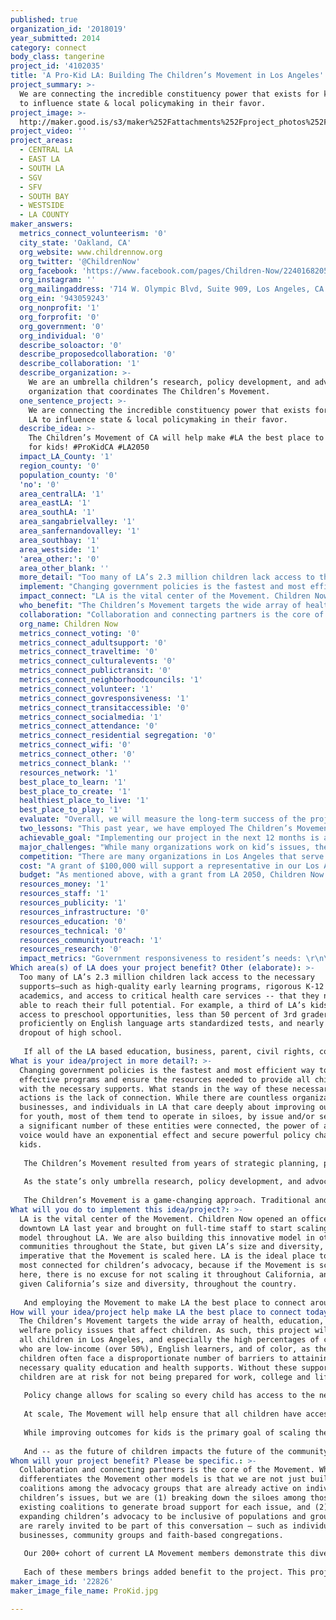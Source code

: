 ```yaml
---
published: true
organization_id: '2018019'
year_submitted: 2014
category: connect
body_class: tangerine
project_id: '4102035'
title: 'A Pro-Kid LA: Building The Children’s Movement in Los Angeles'
project_summary: >-
  We are connecting the incredible constituency power that exists for kids in LA
  to influence state & local policymaking in their favor.
project_image: >-
  http://maker.good.is/s3/maker%252Fattachments%252Fproject_photos%252Fimages%252F22826%252Fdisplay%252FProKid.jpg=c570x385
project_video: ''
project_areas:
  - CENTRAL LA
  - EAST LA
  - SOUTH LA
  - SGV
  - SFV
  - SOUTH BAY
  - WESTSIDE
  - LA COUNTY
maker_answers:
  metrics_connect_volunteerism: '0'
  city_state: 'Oakland, CA'
  org_website: www.childrennow.org
  org_twitter: '@ChildrenNow'
  org_facebook: 'https://www.facebook.com/pages/Children-Now/224016820554 '
  org_instagram: ''
  org_mailingaddress: '714 W. Olympic Blvd, Suite 909, Los Angeles, CA 90015'
  org_ein: '943059243'
  org_nonprofit: '1'
  org_forprofit: '0'
  org_government: '0'
  org_individual: '0'
  describe_soloactor: '0'
  describe_proposedcollaboration: '0'
  describe_collaboration: '1'
  describe_organization: >-
    We are an umbrella children’s research, policy development, and advocacy
    organization that coordinates The Children’s Movement.
  one_sentence_project: >-
    We are connecting the incredible constituency power that exists for kids in
    LA to influence state & local policymaking in their favor.
  describe_idea: >-
    The Children’s Movement of CA will help make #LA the best place to connect
    for kids! #ProKidCA #LA2050
  impact_LA_County: '1'
  region_county: '0'
  population_county: '0'
  'no': '0'
  area_centralLA: '1'
  area_eastLA: '1'
  area_southLA: '1'
  area_sangabrielvalley: '1'
  area_sanfernandovalley: '1'
  area_southbay: '1'
  area_westside: '1'
  'area_other:': '0'
  area_other_blank: ''
  more_detail: "Too many of LA’s 2.3 million children lack access to the necessary supports—such as high-quality early learning programs, rigorous K-12 academics, and access to critical health care services -- that they need to be able to reach their full potential. For example, a third of LA’s kids lack access to preschool opportunities, less than 50 percent of 3rd graders score proficiently on English language arts standardized tests, and nearly 1 in 6 dropout of high school.\r\n\r\nIf all of the LA based education, business, parent, civil rights, community, and faith- and ethnic-based groups that care about children were connected, not only would LA’s children’s outcomes dramatically improve, but LA would be the national model for children’s advocacy. "
  implement: "Changing government policies is the fastest and most efficient way to scale effective programs and ensure the resources needed to provide all children with the necessary supports.  What stands in the way of these necessary policy actions is the lack of connection. While there are countless organizations, businesses, and individuals in LA that care deeply about improving outcomes for youth, most of them tend to operate in siloes, by issue and/or sector.  If a significant number of these entities were connected, the power of a unified voice would have an exponential effect and secure powerful policy change for kids.  \r\n\r\nThe Children’s Movement resulted from years of strategic planning, prompted by the question, “Almost everyone cares about kids, so why do kids fare so poorly in the policy making process?” The answer is that the broad-based diverse public support for children’s well-being has been too diffuse to have the impact it should on policymaking priorities. Consequently, better organized interest groups with much less public will behind them have been able to divert policymakers’ attention away from fixing the issues undermining children’s successful development. \r\n\r\nAs the state’s only umbrella research, policy development, and advocacy children’s organization focused on the full range of issues affecting children’s health, education and safety, Children Now is uniquely positioned to connect the many diverse organizations and people that are Pro-Kid to one another and enable their collective action. \r\n\r\nThe Children’s Movement is a game-changing approach. Traditional and non-traditional allies will, for the first time, be coordinated in their actions and unified in their message so children are the top priority.  Currently, the Movement represents a grassroots network of nearly 1,000 (and counting) business, education, parent, civil rights, faith-, community-, ethnic-based  and other organizations, as well as thousands of individuals  that can be effectively mobilized to represent children’s interests across a variety of important policy issues.  Upon joining the Movement, members are provided timely research information, policy updates, easy-to-use tools, and advocacy opportunities they need to learn about key kids’ issues and participate in collective action campaigns to influence change on the local and state level."
  impact_connect: "LA is the vital center of the Movement. Children Now opened an office in downtown LA last year and brought on full-time staff to start scaling our model throughout LA. We are also building this innovative model in other communities throughout the State, but given LA’s size and diversity, it is imperative that the Movement is scaled here. LA is the ideal place to be the most connected for children’s advocacy, because if the Movement is scaled here, there is no excuse for not scaling it throughout California, and, then, given California’s size and diversity, throughout the country.\r\n\r\nAnd employing the Movement to make LA the best place to connect around kids is not rhetoric and not just a sound plan. We have successfully implemented it – now we need to scale it. We already have more than 200 L.A.-based Movement members, and they already played a major role in historic school equity reform and investments in early education. By scaling the Movement in L.A., with support from LA 2050 – bringing the number of LA movement members to over a thousand and connecting all of them- we will have the strong base of diverse, concentrated support that will surpass the power of any other interest group and produce the significant policy changes needed to ensure every child has the opportunity to reach their full potential."
  who_benefit: "The Children’s Movement targets the wide array of health, education, and child welfare policy issues that affect children. As such, this project will benefit all children in Los Angeles, and especially the high percentages of children who are low-income (over 50%), English learners, and of color, as these children often face a disproportionate number of barriers to attaining the necessary quality education and health supports. Without these supports, these children are at risk for not being prepared for work, college and life.\r\n\r\nPolicy change allows for scaling so every child has access to the necessary supports. As noted, the Children’s Movement has already helped secure policy change that is improving the lives of LA’s children. The Local Control Funding Formula, an early success story of the Movement, provides additional resources for the nearly 400,000 English language learners, over one million students living in poverty, and over 9,000 foster youth in LA. The Movement also played a critical role in ensuring this year’s state budget agreement provides over $65 million to LA children for quality early learning opportunities.\r\n\r\nAt scale, The Movement will help ensure that all children have access to quality early and K-12 education, but will also help ensure major policy change in other critical areas, such as home visiting, developmental screenings, oral health and summer and after school.\r\n\r\nWhile improving outcomes for kids is the primary goal of scaling the Movement, this project will also benefit the countless LA organizations, businesses, and individuals that care deeply about kids but are often frustrated by the slow rate – if any – change to improve their quality of life. These stakeholders often lack the capacity and resources to effectively participate in the policymaking process. And even when they do, they are disconnected from others, so their voice is often marginalized. The Movement will benefit all of these Pro-Kid supporters by providing them with easy, opt-in opportunities, tools, and resources to meaningfully engage in civic processes, and by bringing them together to amplify their voice. \r\n\r\nAnd -- as the future of children impacts the future of the community as a whole --we see all of L.A. benefiting from this project. "
  collaboration: "Collaboration and connecting partners is the core of the Movement. What differentiates the Movement other models is that we are not just building coalitions among the advocacy groups that are already active on individual children’s issues, but we are (1) breaking down the siloes among those existing coalitions to generate broad support for each issue, and (2) expanding children’s advocacy to be inclusive of populations and groups that are rarely invited to be part of this conversation – such as individual businesses, community groups and faith-based congregations.\r\n\r\nOur 200+ cohort of current LA Movement members demonstrate this diversity, and also show how powerful the Movement can be at scale.  Current members range from major organizations such as 211 LA, YMCA Metro LA, KIPP LA, the LA Chamber of Commerce, LAUP and Paros Los Ninos to organizations such as Vision to Learn, Junior League of Los Angeles, Los Angeles United Methodist Urban Foundation,  LA Best Babies Network, Girls Club of Los Angeles, Coalition for Human Immigrant Rights of Los Angeles, Los Angeles African American Women Political Action Committee, Acacia Blue Asset Management, National Council of Jewish Women of Los Angeles, Un Mundo de Amigos Preschool, Women’s Lawyers Association of Los Angeles, Foster Care Counts, Los Angeles Public Library, Gift of Life Resource Center, InnerCity Struggle,  Trinity Baptist Children’s Center, Venice Family Clinic, Westwood Neighborhood Council, Pacific Asian Consortium in Employment, Compton Youth Activities League, League, BOOST Collaborative, Westside Kinship Support Services, Oak Grove Center, Hacienda La Puente USD,  United Friends of the Children, CASA of LA, LA School Report, Asian Youth Center, and many others (please see www.childrennow.org/join for complete list of 900+ current members). \r\n\r\nEach of these members brings added benefit to the project.  This project is all about connecting the diverse support that already exists for kids in LA.  Every new member that joins helps further the goal of making LA the most connected place for kids in the country.\r\n"
  org_name: Children Now
  metrics_connect_voting: '0'
  metrics_connect_adultsupport: '0'
  metrics_connect_traveltime: '0'
  metrics_connect_culturalevents: '0'
  metrics_connect_publictransit: '0'
  metrics_connect_neighborhoodcouncils: '1'
  metrics_connect_volunteer: '1'
  metrics_connect_govresponsiveness: '1'
  metrics_connect_transitaccessible: '0'
  metrics_connect_socialmedia: '1'
  metrics_connect_attendance: '0'
  metrics_connect_residential segregation: '0'
  metrics_connect_wifi: '0'
  metrics_connect_other: '0'
  metrics_connect_blank: ''
  resources_network: '1'
  best_place_to_learn: '1'
  best_place_to_create: '1'
  healthiest_place_to_live: '1'
  best_place_to_play: '1'
  evaluate: "Overall, we will measure the long-term success of the project by the ability of the Movement to influence outcomes for LA’s kids: graduation rates, test scores, school attendance, school safety, obesity and the other key indicators across education and child welfare, health and safety domains that comprise our California County Scorecard of Children’s Well-Being. These indicators are based on a 100% scale – i.e. all kids being proficient in reading by 3rd grade, 3- and 4-year olds who attend preschool, children who have health insurance for the entire year, children who visited a dentist in the last year, children in the child welfare system who have stability in their placement, among others, so we will measure success by getting to as close to 100% as possible for each of these indicators. \r\n\r\nIn addition, we will measure success by several key “input” measures, including those below: \r\n\r\n(1)\tthe growth and diversity of L.A. organizations, businesses, and individuals who join the Movement -- who can, in turn, help recruit other members and add strength and further elevate Movement campaigns. The goal is to increase Movement membership in LA from our existing 200 organizations to over 1,000. \r\n(2) the participation rates of L.A. Movement members in our collective action campaigns; measured by the number of groups that provide their logo for a joint campaign or send letters to policymakers through the Movement’s action alert system (for example, over 25 LA-based organizations lent their name to an ad purchased by Children Now supporting the Local Control Funding Formula – in future campaigns we want to increase that number dramatically) \r\n(3) the dissemination (electronically and in-person through local convenings, conferences and meetings) of educational resources and tools developed for Movement members; \r\n(4) the number of groups attending a LA wide convening, bringing together all the diverse organizations that are part of the Movement; and \r\n(5) Feedback obtained on of the use and usefulness of the resources, information, and communications we provide our L.A.-members. "
  two_lessons: "This past year, we have employed The Children’s Movement to leverage the implementation of the Local Control Funding Formula (LCFF), California’s new school finance model, for the benefit of our earliest learners in LA. The Movement provided timely materials and direct technical assistance to Movement members to inform and strengthen their local efforts. A key resource that we developed and distributed through the Movement was the “Leveraging the LCFF: Making the case for Early Learning and Development (ELD) in your school district” primer and toolkit. This resource provides stakeholders from across the education spectrum with a concrete base of knowledge on (1) the LCFF, (2) research supported benefits of ELD, (3) district budget timelines and insights, and (4) strategies to infuse ELD into the new Local Control Accountability Plans (LCAP) that are required under LCFF. At the same time, we regularly connected with local advocates in Los Angeles to provide strategic advice on when to launch local advocacy efforts, how to develop and deploy effective messaging to local school leaders, and support on developing the budget/program request. \r\n\r\nA key lesson learned from this work is the need to dramatically expand the number of groups we are connected with through the Movement in order to build the local pressure needed to impact change. Providing a regularly increasing number of groups with the tools and strategic advice on when and how to engage, while also connecting them with others with the same goal to improve outcomes for kids, would dramatically impact the local advocacy landscape. Too often groups aren’t aware of opportunities to advocate for kids, are unsure what the most effective messaging/request would be, and/or work in silos instead of connecting to build broad based coalitions. Through The Children’s Movement we can turn these lost opportunities into a power base for kids and dramatically improve their outcomes. \r\n\r\nChildren Now also helped lead the early childhood field around a common state budget ask this year. Through Movement campaigns, we secured 165 diverse organizations for a joint sign on letter to policymakers in just two days, resulting in critical investments for early learning. Despite a short time frame, we learned that the power of the Movement enables us respond quickly to timely requests and to bring in a range of organizations to come together but that the more members that are represented, the more impact we will have."
  achievable_goal: "Implementing our project in the next 12 months is an achievable goal because we start with a base of LA members and a track record of success on a number of Movement campaign efforts. \r\n\r\nWe have recruited over 200 LA based members with limited staff capacity (our current LA-based staff applies less than 0.25 FTE time on Movement recruitment). With a dedicated staff member, we will be able to significantly increase the number and engagement of Movement members.\r\n\r\nChildren Now has also already been able to achieve several, recent significant wins for kids by leveraging the overarching advocacy framework and organized constituency power of the Movement. In addition to the two early learning examples discussed in question above, two other examples include:\r\n\r\n- Last year, the Movement was essential in getting the statewide support necessary for the state’s new education finance law, the Local Control Funding Formula (LCFF), historic legislation that provides additional resources for the 1.3 million English language learners, 3.5 million students living in poverty, and over 11,000 foster youth in California schools.\r\n\r\n“Children Now’s leadership on LCFF was absolutely critical to getting it done, particularly how the organization built the diverse and powerful support base needed around it being the right thing to do for California’s kids.” -- Mike Kirst, president of the California State Board of Education and key education advisor to Governor Brown\r\n\r\n- This year, the Movement is helping to reach roughly 20,000 foster youth – with approximately a third of our outreach focused on LA -- that recently aged out of the child welfare system to inform them of their eligibility for health care coverage under a provision of the Affordable Care Act by providing resources and information to over 300 public agencies and service providers in at least 53 counties. \r\n\r\nChildren Now will leverage its L.A.-based staff, trusted relationships with key government officials, partnerships with key stakeholders, and leadership on local projects that improve quality of life for children in L.A (such as our oral health and home visiting projects) – to continue to build the Movement in LA and engage members in campaigns that will produce positive results for LA kids. "
  major_challenges: "While many organizations work on kid’s issues, they are often focused either on specific issues or specific communities within greater Los Angeles (or both). One of the primary challenges of this project will be to effectively “de-silo” the field to work collaboratively for the benefit of children as a whole. In addition, one of the barriers these organizations face to taking collective action is their limited capacity and resources to effectively engaging in local and state-level policymaking.\r\n\r\nTo overcome these challenges and successfully implement this project, Children Now will continue to (1) create strategic communications employing the umbrella, “Pro-Kid” messaging and framework to demonstrate the importance of supporting issues affecting kids, regardless of the specific aim, angle, or issue of each individual organization, group, or business, (2) develop and disseminate easy-to-use tools, resources and opt-in campaigns to make it simple for these organizations to engage children’s advocacy opportunities, and (3) effectively engage these groups “on-the-ground” to provide the additional support and information needed to break down the barriers between these organizations and enable them to work collectively to influence change."
  competition: "There are many organizations in Los Angeles that serve children in a variety of ways, ranging from those that engage in direct service to those that work on local or state level policy advocacy. While the value of these organizations is unquestionable and they need to be supported, the power and reach of the Movement sets us apart, both for the range of children’s issues represented and the great diversity of members who are a part of the network. \r\n\r\nChildren Now is uniquely capable of coordinating The Children’s Movement, due to the organization’s depth of public policy expertise across the range of issues affecting children’s well-being, including early learning and development, K-12, afterschool/expanded learning, health insurance, oral health, integrated services, child welfare services, and obesity, among others. This range and depth of knowledge, coupled with the organization’s political savvy and coalition-building capabilities, enables Children Now to advance policymaking in all of the key childhood development domains and promote better integration across them to benefit children’s outcomes.\r\n\r\nNot only is Children Now unique among LA organizations, but there is no other truly “children’s” organization in the country.  Even the stellar Children’s Defense Fund, the largest child advocacy group in the country, doesn’t cover the range of issues as does Children Now (i.e. Children Now is recognized for its expertise in K-12 education policy in California, while CDF doesn’t play any significant role in K-12 policy nationally).  It’s this umbrella coverage that allows us to be a truly children’s organization, breaking down the siloes and communicating each of the individual issues as part of a broader Pro-Kid agenda.\r\n\r\nWe have been sharing our model with child advocates in other states as well as in Washington, D.C. What’s so exciting about scaling this model in LA is that is provides the needed template and proof point to scale the Movement throughout California, and then serve as a scalable model for other communities and states to employ, as well as national advocates."
  cost: "A grant of $100,000 will support a representative in our Los Angeles office who will be fully dedicated to building the Movement locally and engaging the growing number of L.A. members in Pro-Kid advocacy campaigns that result in policy wins for kids in LA.  \r\n\r\nMore specifically staff would:\r\n\r\n- Provide regular outreach to diverse local community based organizations, public agencies, policymakers, and diverse business, education, parent, civil rights, equity focused, faith-based organizations; \r\n- Inform and connect members and others to state-level research and policymaking on children’s issues;\r\n- Reach out to local organizations and stakeholders throughout L.A. and recruit them to join The Children’s Movement and engage in Movement campaigns at both the state and local level; \r\n- Provide toolkits, talking points, locally focused webinars, technical assistance, and communications aimed at local LA advocates; and\r\n- Organize a convening of all LA based Movement members.\r\n"
  budget: "As mentioned above, with a grant from LA 2050, Children Now proposes to support a representative in our Los Angeles office who will be fully dedicated to building and engaging members of The Children’s Movement of California in Los Angeles County in order to meaningfully connect local parent, civil rights, community, education, and faith- and ethnic-based organizations, businesses, and individuals around the need to prioritize children’s health, education and safety in state and local policymaking. \r\n\r\nWith a total award of $100,000, our proposed expenditures are as follows:\r\nSalaries and benefits for local representative and support staff: $70,000\r\nRepresentative’s travel within Los Angeles County to meet with and/or present to organizations, businesses, and other stakeholders: $7,000\r\nLA Movement Member Convening: $10,000\r\nOverhead expenses: $13,000\r\n\r\nThe financial and intellectual support of LA 2050 would allow Children Now to replicate its proven model for growing The Children’s Movement of California in Los Angeles, providing local organizations, businesses, and individuals with a meaningful connection to state-level and local-level policymaking on children’s health and education issues and bringing us closer to realizing the full potential of children’s advocacy to improve the lives of children in Los Angeles."
  resources_money: '1'
  resources_staff: '1'
  resources_publicity: '1'
  resources_infrastructure: '0'
  resources_education: '0'
  resources_technical: '0'
  resources_communityoutreach: '1'
  resources_research: '0'
  impact_metrics: "Government responsiveness to resident’s needs: \r\n\r\nWhile the Movement will impact other metrics (see below) the greatest impact will be on this one. Residents continually prioritize children – their health, their education, their safety. If there is one priority issue that unites LA, it’s the wellbeing of children. Yet government is only marginally responsive to this demand, not because the government officials also don’t care about kids, but because other interests that also demand government’s attention are far more connected and organized. The Movement will connect the myriad groups and individuals that perform the valuable day-to-day work with children, and those who simply want to see conditions improved for children. By connecting the power of these thousands of diverse LA groups – ranging from direct service, business, parent, civil rights, and faith- and community-based organizations, among others – to collectively pressure policymakers on behalf of kids, state government and governmental entities throughout LA will prioritize children at a level commensurate with their residents’ needs. \r\n\r\nParticipation in neighborhood councils; percentage of Angelenos that volunteer informally; total number of social media friends: \r\n\r\nWith the easy-to-understand resources and guidance provided through the Movement, members will take a range of actions, from requests for signatures on letters sent to state legislators to talking points for meetings with local school board members about where to target budget dollars to spreading the word to former foster youth about available health coverage. But overall, the increased engagement inspired by the Movement will spur members to participate civically in a variety of ways, such as volunteering at their child’s school, attending a local school board meeting, or voting for a ballot measure that will benefit children. This engagement will be furthered through the large, diverse network within the Movement that connects members to other members who share common interests and concerns, leading to greater collaboration in civic processes overall. In addition to increased volunteerism and participation in neighborhood councils, Movement members will be connected to each other through social media. "
Which area(s) of LA does your project benefit? Other (elaborate): >-
  Too many of LA’s 2.3 million children lack access to the necessary
  supports—such as high-quality early learning programs, rigorous K-12
  academics, and access to critical health care services -- that they need to be
  able to reach their full potential. For example, a third of LA’s kids lack
  access to preschool opportunities, less than 50 percent of 3rd graders score
  proficiently on English language arts standardized tests, and nearly 1 in 6
  dropout of high school.
   
   If all of the LA based education, business, parent, civil rights, community, and faith- and ethnic-based groups that care about children were connected, not only would LA’s children’s outcomes dramatically improve, but LA would be the national model for children’s advocacy.
What is your idea/project in more detail?: >-
  Changing government policies is the fastest and most efficient way to scale
  effective programs and ensure the resources needed to provide all children
  with the necessary supports. What stands in the way of these necessary policy
  actions is the lack of connection. While there are countless organizations,
  businesses, and individuals in LA that care deeply about improving outcomes
  for youth, most of them tend to operate in siloes, by issue and/or sector. If
  a significant number of these entities were connected, the power of a unified
  voice would have an exponential effect and secure powerful policy change for
  kids. 
   
   The Children’s Movement resulted from years of strategic planning, prompted by the question, “Almost everyone cares about kids, so why do kids fare so poorly in the policy making process?” The answer is that the broad-based diverse public support for children’s well-being has been too diffuse to have the impact it should on policymaking priorities. Consequently, better organized interest groups with much less public will behind them have been able to divert policymakers’ attention away from fixing the issues undermining children’s successful development. 
   
   As the state’s only umbrella research, policy development, and advocacy children’s organization focused on the full range of issues affecting children’s health, education and safety, Children Now is uniquely positioned to connect the many diverse organizations and people that are Pro-Kid to one another and enable their collective action. 
   
   The Children’s Movement is a game-changing approach. Traditional and non-traditional allies will, for the first time, be coordinated in their actions and unified in their message so children are the top priority. Currently, the Movement represents a grassroots network of nearly 1,000 (and counting) business, education, parent, civil rights, faith-, community-, ethnic-based and other organizations, as well as thousands of individuals that can be effectively mobilized to represent children’s interests across a variety of important policy issues. Upon joining the Movement, members are provided timely research information, policy updates, easy-to-use tools, and advocacy opportunities they need to learn about key kids’ issues and participate in collective action campaigns to influence change on the local and state level.
What will you do to implement this idea/project?: >-
  LA is the vital center of the Movement. Children Now opened an office in
  downtown LA last year and brought on full-time staff to start scaling our
  model throughout LA. We are also building this innovative model in other
  communities throughout the State, but given LA’s size and diversity, it is
  imperative that the Movement is scaled here. LA is the ideal place to be the
  most connected for children’s advocacy, because if the Movement is scaled
  here, there is no excuse for not scaling it throughout California, and, then,
  given California’s size and diversity, throughout the country.
   
   And employing the Movement to make LA the best place to connect around kids is not rhetoric and not just a sound plan. We have successfully implemented it – now we need to scale it. We already have more than 200 L.A.-based Movement members, and they already played a major role in historic school equity reform and investments in early education. By scaling the Movement in L.A., with support from LA 2050 – bringing the number of LA movement members to over a thousand and connecting all of them- we will have the strong base of diverse, concentrated support that will surpass the power of any other interest group and produce the significant policy changes needed to ensure every child has the opportunity to reach their full potential.
How will your idea/project help make LA the best place to connect today? In LA2050?: >-
  The Children’s Movement targets the wide array of health, education, and child
  welfare policy issues that affect children. As such, this project will benefit
  all children in Los Angeles, and especially the high percentages of children
  who are low-income (over 50%), English learners, and of color, as these
  children often face a disproportionate number of barriers to attaining the
  necessary quality education and health supports. Without these supports, these
  children are at risk for not being prepared for work, college and life.
   
   Policy change allows for scaling so every child has access to the necessary supports. As noted, the Children’s Movement has already helped secure policy change that is improving the lives of LA’s children. The Local Control Funding Formula, an early success story of the Movement, provides additional resources for the nearly 400,000 English language learners, over one million students living in poverty, and over 9,000 foster youth in LA. The Movement also played a critical role in ensuring this year’s state budget agreement provides over $65 million to LA children for quality early learning opportunities.
   
   At scale, The Movement will help ensure that all children have access to quality early and K-12 education, but will also help ensure major policy change in other critical areas, such as home visiting, developmental screenings, oral health and summer and after school.
   
   While improving outcomes for kids is the primary goal of scaling the Movement, this project will also benefit the countless LA organizations, businesses, and individuals that care deeply about kids but are often frustrated by the slow rate – if any – change to improve their quality of life. These stakeholders often lack the capacity and resources to effectively participate in the policymaking process. And even when they do, they are disconnected from others, so their voice is often marginalized. The Movement will benefit all of these Pro-Kid supporters by providing them with easy, opt-in opportunities, tools, and resources to meaningfully engage in civic processes, and by bringing them together to amplify their voice. 
   
   And -- as the future of children impacts the future of the community as a whole --we see all of L.A. benefiting from this project.
Whom will your project benefit? Please be specific.: >-
  Collaboration and connecting partners is the core of the Movement. What
  differentiates the Movement other models is that we are not just building
  coalitions among the advocacy groups that are already active on individual
  children’s issues, but we are (1) breaking down the siloes among those
  existing coalitions to generate broad support for each issue, and (2)
  expanding children’s advocacy to be inclusive of populations and groups that
  are rarely invited to be part of this conversation – such as individual
  businesses, community groups and faith-based congregations.
   
   Our 200+ cohort of current LA Movement members demonstrate this diversity, and also show how powerful the Movement can be at scale. Current members range from major organizations such as 211 LA, YMCA Metro LA, KIPP LA, the LA Chamber of Commerce, LAUP and Paros Los Ninos to organizations such as Vision to Learn, Junior League of Los Angeles, Los Angeles United Methodist Urban Foundation, LA Best Babies Network, Girls Club of Los Angeles, Coalition for Human Immigrant Rights of Los Angeles, Los Angeles African American Women Political Action Committee, Acacia Blue Asset Management, National Council of Jewish Women of Los Angeles, Un Mundo de Amigos Preschool, Women’s Lawyers Association of Los Angeles, Foster Care Counts, Los Angeles Public Library, Gift of Life Resource Center, InnerCity Struggle, Trinity Baptist Children’s Center, Venice Family Clinic, Westwood Neighborhood Council, Pacific Asian Consortium in Employment, Compton Youth Activities League, League, BOOST Collaborative, Westside Kinship Support Services, Oak Grove Center, Hacienda La Puente USD, United Friends of the Children, CASA of LA, LA School Report, Asian Youth Center, and many others (please see www.childrennow.org/join for complete list of 900+ current members). 
   
   Each of these members brings added benefit to the project. This project is all about connecting the diverse support that already exists for kids in LA. Every new member that joins helps further the goal of making LA the most connected place for kids in the country.
maker_image_id: '22826'
maker_image_file_name: ProKid.jpg

---
```

